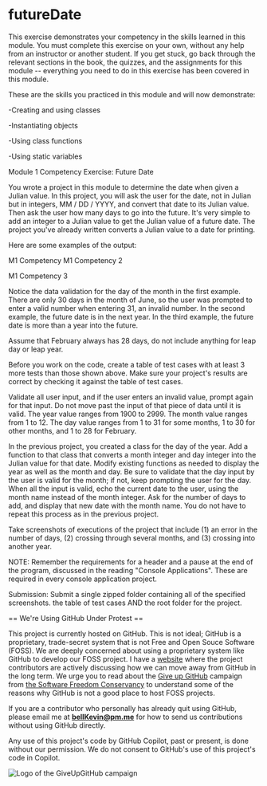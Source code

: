 # futureDate

This exercise demonstrates your competency in the skills learned in this module. You must complete this exercise on your own, without any help from an instructor or another student. If you get stuck, go back through the relevant sections in the book, the quizzes, and the assignments for this module -- everything you need to do in this exercise has been covered in this module.

These are the skills you practiced in this module and will now demonstrate:

-Creating and using classes

-Instantiating objects

-Using class functions

-Using static variables
 

Module 1 Competency Exercise: Future Date

You wrote a project in this module to determine the date when given a Julian value. In this project, you will ask the user for the date, not in Julian but in integers, MM / DD / YYYY, and convert that date to its Julian value. Then ask the user how many days to go into the future. It's very simple to add an integer to a Julian value to get the Julian value of a future date. The project you've already written converts a Julian value to a date for printing.

Here are some examples of the output:

M1 Competency     M1 Competency 2

M1 Competency 3

Notice the data validation for the day of the month in the first example. There are only 30 days in the month of June, so the user was prompted to enter a valid number when entering 31, an invalid number. In the second example, the future date is in the next year. In the third example, the future date is more than a year into the future.

Assume that February always has 28 days, do not include anything for leap day or leap year.

Before you work on the code, create a table of test cases with at least 3 more tests than those shown above. Make sure your project's results are correct by checking it against the table of test cases.

Validate all user input, and if the user enters an invalid value, prompt again for that input. Do not move past the input of that piece of data until it is valid. The year value ranges from 1900 to 2999. The month value ranges from 1 to 12. The day value ranges from 1 to 31 for some months, 1 to 30 for other months, and 1 to 28 for February.

In the previous project, you created a class for the day of the year. Add a function to that class that converts a month integer and day integer into the Julian value for that date. Modify existing functions as needed to display the year as well as the month and day. Be sure to validate that the day input by the user is valid for the month; if not, keep prompting the user for the day. When all the input is valid, echo the current date to the user, using the month name instead of the month integer. Ask for the number of days to add, and display that new date with the month name. You do not have to repeat this process as in the previous project.

Take screenshots of executions of the project that include (1) an error in the number of days, (2) crossing through several months, and (3) crossing into another year.

 

NOTE: Remember the requirements for a header and a pause at the end of the program, discussed in the reading "Console Applications". These are required in every console application project.

Submission: Submit a single zipped folder containing all of the specified screenshots. the table of test cases  AND the root folder for the project.

== We're Using GitHub Under Protest ==

This project is currently hosted on GitHub.  This is not ideal; GitHub is a
proprietary, trade-secret system that is not Free and Open Souce Software
(FOSS).  We are deeply concerned about using a proprietary system like GitHub
to develop our FOSS project. I have a [website](https://bellKevin.me) where the
project contributors are actively discussing how we can move away from GitHub
in the long term.  We urge you to read about the [Give up GitHub](https://GiveUpGitHub.org) campaign 
from [the Software Freedom Conservancy](https://sfconservancy.org) to understand some of the reasons why GitHub is not 
a good place to host FOSS projects.

If you are a contributor who personally has already quit using GitHub, please
email me at **bellKevin@pm.me** for how to send us contributions without
using GitHub directly.

Any use of this project's code by GitHub Copilot, past or present, is done
without our permission.  We do not consent to GitHub's use of this project's
code in Copilot.

![Logo of the GiveUpGitHub campaign](https://sfconservancy.org/img/GiveUpGitHub.png)
